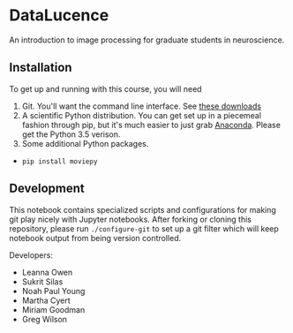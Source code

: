 # DataLucence

An introduction to image processing for graduate students in neuroscience.

## Installation

To get up and running with this course, you will need

1. Git. You'll want the command line interface. See [these downloads](https://git-scm.com/downloads)
2. A scientific Python distribution. You can get set up in a piecemeal fashion through pip, but it's much easier to just grab [Anaconda](https://www.continuum.io/downloads). Please get the Python 3.5 verison.
3. Some additional Python packages.
 - `pip install moviepy`

## Development

This notebook contains specialized scripts and configurations for making git play nicely with Jupyter notebooks. After forking or cloning this repository, please run `./configure-git` to set up a git filter which will keep notebook output from being version controlled.

Developers:

* Leanna Owen
* Sukrit Silas
* Noah Paul Young
* Martha Cyert
* Miriam Goodman
* Greg Wilson
